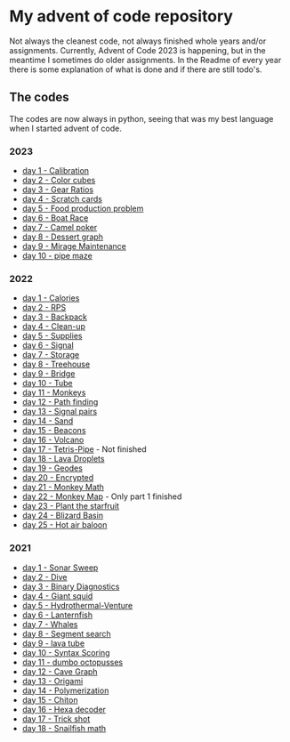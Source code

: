 # My advent of code repository
Not always the cleanest code, not always finished whole years and/or assignments.
Currently, Advent of Code 2023 is happening, but in the meantime I sometimes do older assignments.
In the Readme of every year there is some explanation of what is done and if there are still todo's.

## The codes
The codes are now always in python, seeing that was my best language when I started advent of code.
### 2023
- [day 1 - Calibration](2023/2023-01-Calibration)
- [day 2 - Color cubes](2023/2023-01-Calibration)
- [day 3 - Gear Ratios](2023/2023-03-Gear-Ratios)
- [day 4 - Scratch cards](2023/2023-04-Scratch-cards)
- [day 5 - Food production problem](2023/2023-05-Food-production-problem)
- [day 6 - Boat Race](2023/2023-06-Boat-Race)
- [day 7 - Camel poker](2023/2023-07-Camel-Poker)
- [day 8 - Dessert graph](2023/2023-08-Dessert-graph)
- [day 9 - Mirage Maintenance](2023/2023-09-Mirage-Maintenance)
- [day 10 - pipe maze](2023/2023-10-pipe-maze)

### 2022
- [day 1 - Calories](2022/2022-01Calories)
- [day 2 - RPS](2022/2022-02RPS)
- [day 3 - Backpack](2022/2022-03backpack)
- [day 4 - Clean-up](2022/2022-04Clean-up)
- [day 5 - Supplies](2022/2022-05Supplies)
- [day 6 - Signal](2022/2022-06Signal)
- [day 7 - Storage](2022/2022-07Storage)
- [day 8 - Treehouse](2022/2022-08Treehouse)
- [day 9 - Bridge](2022/2022-09Bridge)
- [day 10 - Tube](2022/2022-10Tube)
- [day 11 - Monkeys](2022/2022-11Monkeys)
- [day 12 - Path finding](2022/2022-12Path-finding)
- [day 13 - Signal pairs](2022/2022-13Signal-Pairs)
- [day 14 - Sand](2022/2022-14Sand)
- [day 15 - Beacons](2022/2022-15Beacons)
- [day 16 - Volcano](2022/2022-16Volcano)
- [day 17 - Tetris-Pipe](2022/2022-17Tetris-pipe) - Not finished
- [day 18 - Lava Droplets](2022/2022-18Lava-droplets)
- [day 19 - Geodes](2022/2022-19Geodes)
- [day 20 - Encrypted](2022/2022-20Encrypted)
- [day 21 - Monkey Math](2022/2022-21Monkey%20Math)
- [day 22 - Monkey Map](2022/2022-22Monkey_Map) - Only part 1 finished
- [day 23 - Plant the starfruit](2022/2022-23-plant-Starfruit)
- [day 24 - Blizard Basin](2022/2022-24-Blizard-Basin)
- [day 25 - Hot air baloon](2022/2022-25Hot_airbaloon)

### 2021
- [day 1 - Sonar Sweep](2021/2021-01Sonar-Sweep)
- [day 2 - Dive](2021/2021-02Dive)
- [day 3 - Binary Diagnostics](2021/2021-03Binary-Diagnostics)
- [day 4 - Giant squid](2021/2021-04Giant-Squid)
- [day 5 - Hydrothermal-Venture](2021/2021-05Hydrothermal-Venture)
- [day 6 - Lanternfish](2021/2021-06Lanternfish)
- [day 7 - Whales](2021/2021-07Whales)
- [day 8 - Segment search](2021/2021-08Segment-Search)
- [day 9 - lava tube](2021/2021-09-Lava-tube)
- [day 10 - Syntax Scoring](2021/2021-10-Syntax-scoring)
- [day 11 - dumbo octopusses](2021/2021-11-Dumbo-Octopus)
- [day 12 - Cave Graph](2021/2021-12-cave-graph)
- [day 13 - Origami](2021/2021-13-Origami)
- [day 14 - Polymerization](2021/2021-14-Polymerization)
- [day 15 - Chiton](2021/2021-15-Chiton)
- [day 16 - Hexa decoder](2021/2021-16-Hexa-decoder)
- [day 17 - Trick shot](2021/2021-17-Trick-shot)
- [day 18 - Snailfish math](2021/2021-18-Snailfish-math)